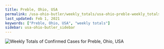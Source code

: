 ```yaml
---
title: Preble, Ohio, USA
permalink: /usa-ohio-butler/weekly_totals/usa-ohio-preble-weekly_totals.html
last_updated: Feb 1, 2021
keywords: ["Preble, Ohio, USA", "weekly totals"]
sidebar: usa-ohio-butler_sidebar
---
```


![Weekly Totals of Confirmed Cases for Preble, Ohio, USA](/covid_tracker/images/graphs/usa-ohio-preble-weekly_totals_graph.png)
